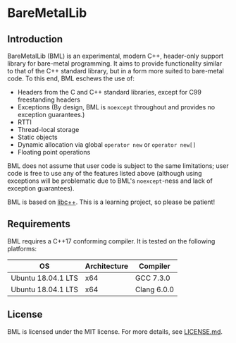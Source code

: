 # BareMetalLib

## Introduction
BareMetalLib (BML) is an experimental, modern C++, header-only support library for bare-metal
programming. It aims to provide functionality similar to that of the C++ standard library, but in a
form more suited to bare-metal code. To this end, BML eschews the use of:

- Headers from the C and C++ standard libraries, except for C99 freestanding headers
- Exceptions (By design, BML is `noexcept` throughout and provides no exception guarantees.)
- RTTI
- Thread-local storage
- Static objects
- Dynamic allocation via global `operator new` or `operator new[]`
- Floating point operations

BML does not assume that user code is subject to the same limitations; user code is free to use any
of the features listed above (although using exceptions will be problematic due to BML's
`noexcept`-ness and lack of exception guarantees).

BML is based on [libc++](https://libcxx.llvm.org/). This is a learning project, so please be
patient!

## Requirements
BML requires a C++17 conforming compiler. It is tested on the following platforms:

| OS                 | Architecture | Compiler    |
| ------------------ | ------------ | ----------- |
| Ubuntu 18.04.1 LTS | x64          | GCC 7.3.0   |
| Ubuntu 18.04.1 LTS | x64          | Clang 6.0.0 |

## License
BML is licensed under the MIT license. For more details, see [LICENSE.md](LICENSE.md).

